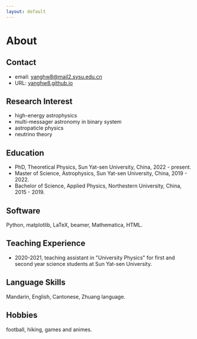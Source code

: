 ```yaml
---
layout: default
---
```


# About

## Contact

-   email: [yanghw8@mail2.sysu.edu.cn](mailto:yanghw8@mial2.sysu.edu.cn)
-   URL: [yanghw8.github.io](http://yanghw8.github.io)

## Research Interest

-   high-energy astrophysics
-   multi-messager astronomy in binary system
-   astropaticle physics
-   neutrino theory

## Education

-   PhD, Theoretical Physics, Sun Yat-sen University, China, 2022 - present.
-   Master of Science, Astrophysics, Sun Yat-sen University, China, 2019 - 2022.
-   Bachelor of Science, Applied Physics, Northestern University, China, 2015 - 2019.

## Software

Python, matplotlib, LaTeX, beamer, Mathematica, HTML.

## Teaching Experience

-   2020-2021, teaching assistant in "University Physics" for first and second year science students at Sun Yat-sen University.

## Language Skills

Mandarin, English, Cantonese, Zhuang language.

## Hobbies

football, hiking, games and animes.
